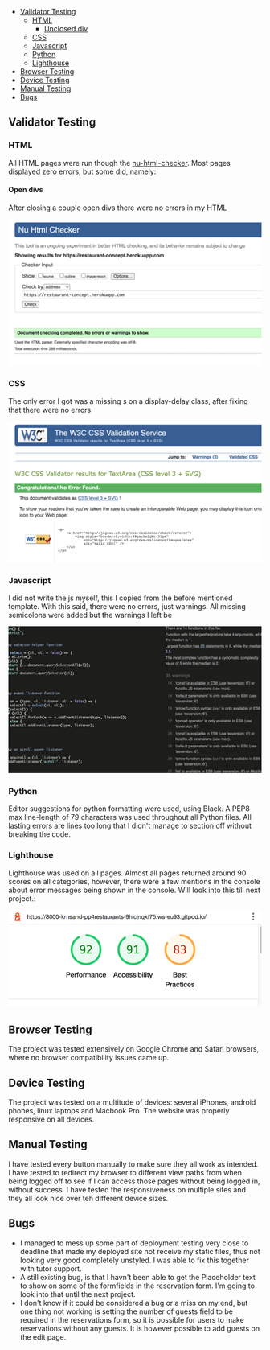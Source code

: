 <!-- TOC -->

- [Validator Testing](#validator-testing)
    - [HTML](#html)
        - [Unclosed div](#unclosed-div)
    - [CSS](#css)
    - [Javascript](#javascript)
    - [Python](#python)
    - [Lighthouse](#lighthouse)
- [Browser Testing](#browser-testing)
- [Device Testing](#device-testing)
- [Manual Testing](#manual-testing)
- [Bugs](#bugs)

<!-- /TOC -->

## Validator Testing

### HTML

All HTML pages were run though the [nu-html-checker](https://validator.w3.org/). Most pages displayed zero errors, but some did, namely:

#### Open divs

After closing a couple open divs there were no errors in my HTML

![open div](static/assets/img/README-img/html.png)


### CSS

The only error I got was a missing s on a display-delay class, after fixing that there were no errors

![css-validator](static/assets/img/README-img/css.png)

### Javascript

I did not write the js myself, this I copied from the before mentioned template. With this said, there were no errors, just warnings. All missing semicolons were added but the warnings I left be

![js-validator](static/assets/img/README-img/javascript.png)

### Python

Editor suggestions for python formatting were used, using Black. A PEP8 max line-length of 79 characters was used throughout all Python files. All lasting errors are lines too long that I didn't manage to section off without breaking the code.

### Lighthouse

Lighthouse was used on all pages. Almost all pages returned around 90 scores on all categories, however, there were a few mentions in the console about error messages being shown in the console. WIll look into this till next project.:

![lighthouse](static/assets/img/README-img/lighthouse.png)

## Browser Testing

The project was tested extensively on Google Chrome and Safari browsers, where no browser compatibility issues came up.

## Device Testing

The project was tested on a multitude of devices: several iPhones, android phones, linux laptops and Macbook Pro. The website was properly responsive on all devices.

## Manual Testing

I have tested every button manually to make sure they all work as intended. I have tested to redirect my browser to different view paths from when being logged off to see if I can access those pages without being logged in, without success. 
I have tested the responsiveness on multiple sites and they all look nice over teh different device sizes.

## Bugs

* I managed to mess up some part of deployment testing very close to deadline that made my deployed site not receive my static files, thus not looking very good completely unstyled. I was able to fix this together with tutor support.
* A still existing bug, is that I havn't been able to get the Placeholder text to show on some of the formfields in the reservation form. I'm going to look into that until the next project.
* I don't know if it could be considered a bug or a miss on my end, but one thing not working is setting the number of guests field to be required in the reservations form, so it is possible for users to make reservations without any guests. It is however possible to add guests on the edit page.